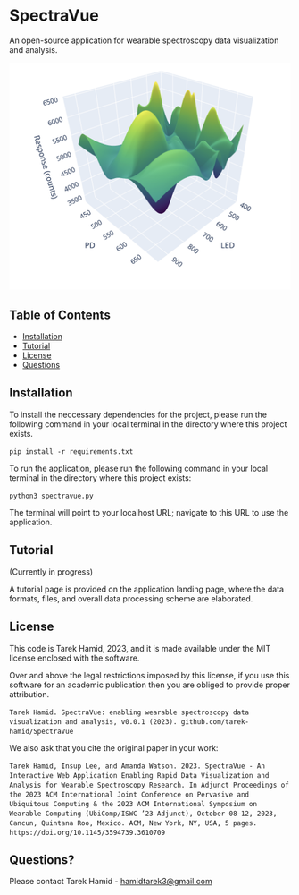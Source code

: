# SpectraVue
An open-source application for wearable spectroscopy data visualization and analysis. 

<img src="assets/Static%20Graph.png" width="700">

## Table of Contents

- [Installation](#installation)
- [Tutorial](#tutorial)
- [License](#license)
- [Questions](#questions)

## Installation

To install the neccessary dependencies for the project, please run the following command in your local terminal in the directory where this project exists. 

`pip install -r requirements.txt`

To run the application, please run the following command in your local terminal in the directory where this project exists:

`python3 spectravue.py`

The terminal will point to your localhost URL; navigate to this URL to use the application. 

## Tutorial

(Currently in progress)

A tutorial page is provided on the application landing page, where the data formats, files, and overall data processing scheme are elaborated. 

## License
This code is Tarek Hamid, 2023, and it is made available under the MIT license enclosed with the software.

Over and above the legal restrictions imposed by this license, if you use this software for an academic publication then you are obliged to provide proper attribution.

`Tarek Hamid. SpectraVue: enabling wearable spectroscopy data visualization and analysis, v0.0.1 (2023). github.com/tarek-hamid/SpectraVue`

We also ask that you cite the original paper in your work: 

`Tarek Hamid, Insup Lee, and Amanda Watson. 2023. SpectraVue - An Interactive Web Application Enabling Rapid Data Visualization and Analysis for
Wearable Spectroscopy Research. In Adjunct Proceedings of the 2023 ACM
International Joint Conference on Pervasive and Ubiquitous Computing & the
2023 ACM International Symposium on Wearable Computing (UbiComp/ISWC
’23 Adjunct), October 08–12, 2023, Cancun, Quintana Roo, Mexico. ACM, New
York, NY, USA, 5 pages. https://doi.org/10.1145/3594739.3610709`


## Questions? 

Please contact Tarek Hamid - hamidtarek3@gmail.com
